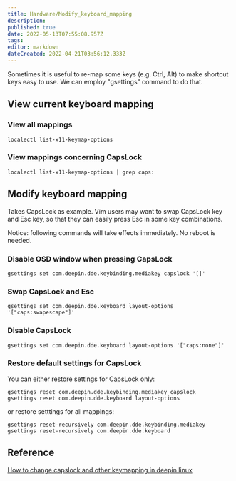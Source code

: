 ```yaml
---
title: Hardware/Modify_keyboard_mapping
description: 
published: true
date: 2022-05-13T07:55:08.957Z
tags: 
editor: markdown
dateCreated: 2022-04-21T03:56:12.333Z
---
```


Sometimes it is useful to re-map some keys (e.g. Ctrl, Alt) to make shortcut keys easy to use. We can employ "gsettings" command to do that.

## View current keyboard mapping

### View all mappings

    localectl list-x11-keymap-options

### View mappings concerning CapsLock

    localectl list-x11-keymap-options | grep caps:

## Modify keyboard mapping

Takes CapsLock as example. Vim users may want to swap CapsLock key and Esc key, so that they can easily press Esc in some key combinations.

Notice: following commands will take effects immediately. No reboot is needed.

### Disable OSD window when pressing CapsLock

    gsettings set com.deepin.dde.keybinding.mediakey capslock '[]'

### Swap CapsLock and Esc

    gsettings set com.deepin.dde.keyboard layout-options '["caps:swapescape"]'

### Disable CapsLock

    gsettings set com.deepin.dde.keyboard layout-options '["caps:none"]'

### Restore default settings for CapsLock

You can either restore settings for CapsLock only:

    gsettings reset com.deepin.dde.keybinding.mediakey capslock
    gsettings reset com.deepin.dde.keyboard layout-options

or restore setttings for all mappings:

    gsettings reset-recursively com.deepin.dde.keybinding.mediakey
    gsettings reset-recursively com.deepin.dde.keyboard

## Reference

[How to change capslock and other keymapping in deepin linux](https://bbs.deepin.org/forum.php?mod=viewthread&tid=143323)
